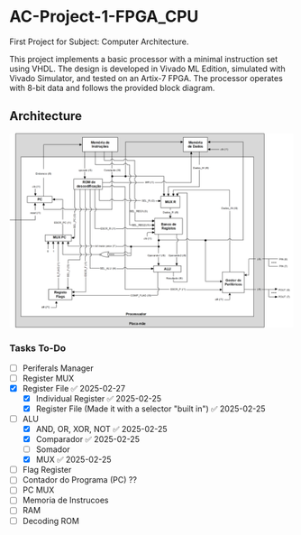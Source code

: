 # AC-Project-1-FPGA_CPU
First Project for Subject: Computer Architecture.

This project implements a basic processor with a minimal instruction set using VHDL. The design is developed in Vivado ML Edition, simulated with Vivado Simulator, and tested on an Artix-7 FPGA. The processor operates with 8-bit data and follows the provided block diagram.

## Architecture

![CPU architeture](MotherBoard.png)

### Tasks To-Do

- [ ] Periferals Manager
- [ ] Register MUX
- [x] Register File ✅ 2025-02-27
	- [x] Individual Register ✅ 2025-02-25
	- [x] Register File (Made it with a selector "built in") ✅ 2025-02-25
- [ ] ALU
	- [x] AND, OR, XOR, NOT ✅ 2025-02-25
	- [x] Comparador ✅ 2025-02-25
	- [ ] Somador
	- [x] MUX ✅ 2025-02-25
- [ ] Flag Register
- [ ] Contador do Programa (PC) ??
- [ ] PC MUX
- [ ] Memoria de Instrucoes
- [ ] RAM
- [ ] Decoding ROM
